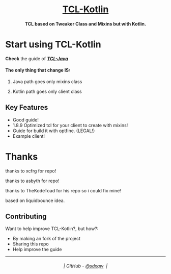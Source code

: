 <h1 align="center">
  <a href="https://github.com/sdxqw/TCL-Kotlin">TCL-Kotlin</a>
</h1>

<h4 align="center">TCL based on Tweaker Class and Mixins but with Kotlin.</h4>

# Start using TCL-Kotlin
**Check** the guide of [_**TCL-Java**_](https://github.com/AxstSoftware/TCL-Java/wiki)

#### The only thing that change IS:

1. Java path goes only mixins class

2. Kotlin path goes only client class

## Key Features

* Good guide!
* 1.8.9 Optimized tcl for your client to create with mixins!
* Guide for build it with optfine. (LEGAL!)
* Example client!

# Thanks

thanks to xcfrg for repo!

thanks to asbyth for repo!

thanks to TheKodeToad for his repo so i could fix mine!

based on liquidbounce idea.

## Contributing

Want to help improve TCL-Kotlin?, but how?:

* By making an fork of the project
* Sharing this repo
* Help improve the guide

---
<h6 align="center">
  | GitHub - <a href="https://github.com/sdxqw">@sdxqw</a> 
  |
</h6>
